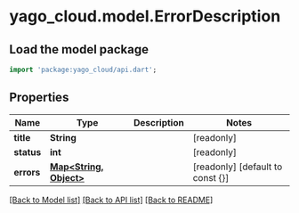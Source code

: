 # yago_cloud.model.ErrorDescription

## Load the model package
```dart
import 'package:yago_cloud/api.dart';
```

## Properties
Name | Type | Description | Notes
------------ | ------------- | ------------- | -------------
**title** | **String** |  | [readonly] 
**status** | **int** |  | [readonly] 
**errors** | [**Map<String, Object>**](Object.md) |  | [readonly] [default to const {}]

[[Back to Model list]](../README.md#documentation-for-models) [[Back to API list]](../README.md#documentation-for-api-endpoints) [[Back to README]](../README.md)


